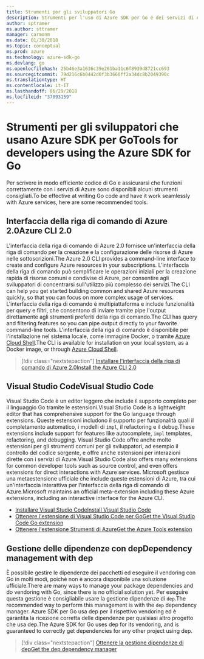 ```yaml
---
title: Strumenti per gli sviluppatori Go
description: Strumenti per l'uso di Azure SDK per Go e dei servizi di Azure
author: sptramer
ms.author: sttramer
manager: carmonm
ms.date: 01/30/2018
ms.topic: conceptual
ms.prod: azure
ms.technology: azure-sdk-go
ms.devlang: go
ms.openlocfilehash: 25b46e3a1636c39e261ba11c6f8939d8721cc693
ms.sourcegitcommit: 79d216c6b0442d0f3b3660ff2a34dc8b2049390c
ms.translationtype: HT
ms.contentlocale: it-IT
ms.lasthandoff: 06/29/2018
ms.locfileid: "37093159"
---
```

# <a name="tools-for-developers-using-the-azure-sdk-for-go"></a><span data-ttu-id="f471f-103">Strumenti per gli sviluppatori che usano Azure SDK per Go</span><span class="sxs-lookup"><span data-stu-id="f471f-103">Tools for developers using the Azure SDK for Go</span></span>

<span data-ttu-id="f471f-104">Per scrivere in modo efficiente codice di Go e assicurarsi che funzioni correttamente con i servizi di Azure sono disponibili alcuni strumenti consigliati.</span><span class="sxs-lookup"><span data-stu-id="f471f-104">To be effective at writing Go code and have it work seamlessly with Azure services, here are some recommended tools.</span></span>

## <a name="azure-cli-20"></a><span data-ttu-id="f471f-105">Interfaccia della riga di comando di Azure 2.0</span><span class="sxs-lookup"><span data-stu-id="f471f-105">Azure CLI 2.0</span></span>

<span data-ttu-id="f471f-106">L'interfaccia della riga di comando di Azure 2.0 fornisce un'interfaccia della riga di comando per la creazione e la configurazione delle risorse di Azure nelle sottoscrizioni.</span><span class="sxs-lookup"><span data-stu-id="f471f-106">The Azure 2.0 CLI provides a command-line interface to create and configure Azure resources in your subscriptions.</span></span> <span data-ttu-id="f471f-107">L'interfaccia della riga di comando può semplificare le operazioni iniziali per la creazione rapida di risorse comuni e condivise di Azure, per consentire agli sviluppatori di concentrarsi sull'utilizzo più complesso dei servizi.</span><span class="sxs-lookup"><span data-stu-id="f471f-107">The CLI can help you get started building common and shared Azure resources quickly, so that you can focus on more complex usage of services.</span></span> <span data-ttu-id="f471f-108">L'interfaccia della riga di comando è multipiattaforma e include funzionalità per query e filtri, che consentono di inviare tramite pipe l'output direttamente agli strumenti preferiti della riga di comando.</span><span class="sxs-lookup"><span data-stu-id="f471f-108">The CLI has query and filtering features so you can pipe output directly to your favorite command-line tools.</span></span> <span data-ttu-id="f471f-109">L'interfaccia della riga di comando è disponibile per l'installazione nel sistema locale, come immagine Docker, o tramite [Azure Cloud Shell](https://docs.microsoft.com/en-us/azure/cloud-shell/overview).</span><span class="sxs-lookup"><span data-stu-id="f471f-109">The CLI is available for installation on your local system, as a Docker image, or through [Azure Cloud Shell](https://docs.microsoft.com/en-us/azure/cloud-shell/overview).</span></span>

> [!div class="nextstepaction"]
> [<span data-ttu-id="f471f-110">Installare l'interfaccia della riga di comando di Azure 2.0</span><span class="sxs-lookup"><span data-stu-id="f471f-110">Install the Azure CLI 2.0</span></span>](/cli/azure/install-azure-cli)

## <a name="visual-studio-code"></a><span data-ttu-id="f471f-111">Visual Studio Code</span><span class="sxs-lookup"><span data-stu-id="f471f-111">Visual Studio Code</span></span>

<span data-ttu-id="f471f-112">Visual Studio Code è un editor leggero che include il supporto completo per il linguaggio Go tramite le estensioni.</span><span class="sxs-lookup"><span data-stu-id="f471f-112">Visual Studio Code is a lightweight editor that has comprehensive support for the Go language through extensions.</span></span> <span data-ttu-id="f471f-113">Queste estensioni includono il supporto per funzionalità quali il completamento automatico, i modelli di `impl`, il refactoring e il debug.</span><span class="sxs-lookup"><span data-stu-id="f471f-113">These extensions include support for features like autocomplete, `impl` templates, refactoring, and debugging.</span></span> <span data-ttu-id="f471f-114">Visual Studio Code offre anche molte estensioni per gli strumenti comuni per gli sviluppatori, ad esempio il controllo del codice sorgente, e offre anche estensioni per interazioni dirette con i servizi di Azure.</span><span class="sxs-lookup"><span data-stu-id="f471f-114">Visual Studio Code also offers many extensions for common developer tools such as source control, and even offers extensions for direct interactions with Azure services.</span></span> <span data-ttu-id="f471f-115">Microsoft gestisce una metaestensione ufficiale che include queste estensioni di Azure, tra cui un'interfaccia interattiva per l'interfaccia della riga di comando di Azure.</span><span class="sxs-lookup"><span data-stu-id="f471f-115">Microsoft maintains an official meta-extension including these Azure extensions, including an interactive interface for the Azure CLI.</span></span>

* [<span data-ttu-id="f471f-116">Installare Visual Studio Code</span><span class="sxs-lookup"><span data-stu-id="f471f-116">Install Visual Studio Code</span></span>](https://code.visualstudio.com/Download)
* [<span data-ttu-id="f471f-117">Ottenere l'estensione di Visual Studio Code per Go</span><span class="sxs-lookup"><span data-stu-id="f471f-117">Get the Visual Studio Code Go extension</span></span>](https://code.visualstudio.com/docs/languages/go)
* [<span data-ttu-id="f471f-118">Ottenere l'estensione Strumenti di Azure</span><span class="sxs-lookup"><span data-stu-id="f471f-118">Get the Azure Tools extension</span></span>](https://marketplace.visualstudio.com/items?itemName=ms-vscode.vscode-azureextensionpack)

## <a name="dependency-management-with-dep"></a><span data-ttu-id="f471f-119">Gestione delle dipendenze con dep</span><span class="sxs-lookup"><span data-stu-id="f471f-119">Dependency management with dep</span></span>

<span data-ttu-id="f471f-120">È possibile gestire le dipendenze dei pacchetti ed eseguire il vendoring con Go in molti modi, poiché non è ancora disponibile una soluzione ufficiale.</span><span class="sxs-lookup"><span data-stu-id="f471f-120">There are many ways to manage your package dependencies and do vendoring with Go, since there is no official solution yet.</span></span> <span data-ttu-id="f471f-121">Per eseguire questa gestione è consigliabile usare la gestione dipendenze di `dep`.</span><span class="sxs-lookup"><span data-stu-id="f471f-121">The recommended way to perform this management is with the `dep` dependency manager.</span></span> <span data-ttu-id="f471f-122">Azure SDK per Go usa dep per il rispettivo vendoring ed è garantita la ricezione corretta delle dipendenze per qualsiasi altro progetto che usa dep.</span><span class="sxs-lookup"><span data-stu-id="f471f-122">The Azure SDK for Go uses dep for its vendoring, and is guaranteed to correctly get dependencies for any other project using dep.</span></span>

> [!div class="nextstepaction"]
> [<span data-ttu-id="f471f-123">Ottenere la gestione dipendenze di dep</span><span class="sxs-lookup"><span data-stu-id="f471f-123">Get the dep dependency manager</span></span>](https://github.com/golang/dep)
